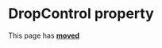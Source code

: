 # DropControl property #

This page has [**moved**](https://lib-docs.delphidabbler.com/DropFiles/5/API/TPJFormDropFiles-DropControl)